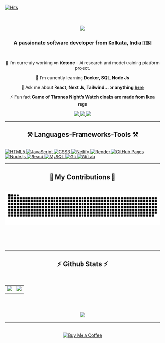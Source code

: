 [![Hits](https://hits.seeyoufarm.com/api/count/incr/badge.svg?url=https%3A%2F%2Fgithub.com%2Fcutusajda&count_bg=%23F13AE0&title_bg=%23555555&icon=protocols-dot-io.svg&icon_color=%23E7E7E7&title=Visitors&edge_flat=true)](https://hits.seeyoufarm.com)

<h1 align="center">
    <img src="https://readme-typing-svg.herokuapp.com/?font=Righteous&size=35&center=true&vCenter=true&width=500&height=70&duration=4000&lines=Hi+There!+👋;+I'm+Sajda+Parveen!;" />
</h1>

<h3 align="center">A passionate software developer from Kolkata, India 🇮🇳</h3>

<br/>

<div align="center">
 
 🔭 I’m currently working on **Ketone** - AI research and model training platform project.
 
 🌱 I’m currently learning **Docker, SQL, Node Js**

💬 Ask me about **React, Next Js, Tailwind... or anything [here](https://github.com/cutusajda/cutusajda/issues)**

⚡ Fun fact **Game of Thrones Night's Watch cloaks are made from Ikea rugs**

 </div>
 
<div align="center"> 
  <a href="mailto:sajdak486@gmail.com">
    <img src="https://img.shields.io/badge/Gmail-333333?style=for-the-badge&logo=gmail&logoColor=red" />
  </a>
  <a href="https://www.linkedin.com/in/sajdaparveen/" target="_blank">
    <img src="https://img.shields.io/badge/LinkedIn-0077B5?style=for-the-badge&logo=linkedin&logoColor=white" target="_blank" />
  </a>
  <a href="https://github.com/cutusajda" target="_blank">
     <img src="https://img.shields.io/badge/Portfolio-FF5722?style=for-the-badge&logo=todoist&logoColor=white" target="_blank" /> 
  </a>
</div>

 <hr/>
 
<h2 align="center">⚒️ Languages-Frameworks-Tools ⚒️</h2>
<br/>
<!-- HTML5 -->
<a href="https://developer.mozilla.org/en-US/docs/Web/Guide/HTML/HTML5" target="_blank">
  <img src="https://img.shields.io/badge/html5-%23E34F26.svg?style=for-the-badge&logo=html5&logoColor=white" alt="HTML5">
</a>

<!-- JavaScript -->
<a href="https://developer.mozilla.org/en-US/docs/Web/JavaScript" target="_blank">
  <img src="https://img.shields.io/badge/javascript-%23323330.svg?style=for-the-badge&logo=javascript&logoColor=%23F7DF1E" alt="JavaScript">
</a>
<!-- CSS3 -->
<a href="https://developer.mozilla.org/en-US/docs/Archive/CSS3" target="_blank">
  <img src="https://img.shields.io/badge/css3-%231572B6.svg?style=for-the-badge&logo=css3&logoColor=white" alt="CSS3">
</a>
<!-- Netlify -->
<a href="https://www.netlify.com/" target="_blank">
  <img src="https://img.shields.io/badge/netlify-%23000000.svg?style=for-the-badge&logo=netlify&logoColor=#00C7B7" alt="Netlify">
</a>
<!-- Render -->
<a href="https://render.com/" target="_blank">
  <img src="https://img.shields.io/badge/Render-%46E3B7.svg?style=for-the-badge&logo=render&logoColor=white" alt="Render">
</a>
<!-- GitHub Pages -->
<a href="https://pages.github.com/" target="_blank">
  <img src="https://img.shields.io/badge/github%20pages-121013?style=for-the-badge&logo=github&logoColor=white" alt="GitHub Pages">
</a>
<!-- Node.js -->
<a href="https://nodejs.org/" target="_blank">
  <img src="https://img.shields.io/badge/node.js-6DA55F?style=for-the-badge&logo=node.js&logoColor=white" alt="Node.js">
</a>
<!-- React -->
<a href="https://reactjs.org/" target="_blank">
  <img src="https://img.shields.io/badge/react-%2320232a.svg?style=for-the-badge&logo=react&logoColor=%2361DAFB" alt="React">
</a>
<!-- MySQL -->
<a href="https://www.mysql.com/" target="_blank">
  <img src="https://img.shields.io/badge/mysql-4479A1.svg?style=for-the-badge&logo=mysql&logoColor=white" alt="MySQL">
</a>
<!-- Git -->
<a href="https://git-scm.com/" target="_blank">
  <img src="https://img.shields.io/badge/git-%23F05033.svg?style=for-the-badge&logo=git&logoColor=white" alt="Git">
</a>
<!-- GitLab -->
<a href="https://about.gitlab.com/" target="_blank">
  <img src="https://img.shields.io/badge/gitlab-%23181717.svg?style=for-the-badge&logo=gitlab&logoColor=white" alt="GitLab">
</a>


<br/>
<hr/>

<div align="center">
  <h2>🐍 My Contributions 🐍</h2>
  <br>
  <img alt="snake eating my contributions" src="https://raw.githubusercontent.com/salesp07/salesp07/output/github-contribution-grid-snake.svg" />
  
  <br/><br/><br/>
</div>

<hr/>

<h2 align="center">⚡ Github Stats ⚡</h2>
<br>
<table>
  <tr>
    <td><img src="https://github-readme-streak-stats.herokuapp.com/?user=cutusajda&theme=dark&hide_border=false" /></td>
    <td><img src="https://github-readme-stats.vercel.app/api?username=cutusajda&theme=dark&hide_border=false&include_all_commits=true&count_private=true" /></td>
  </tr>
</table>


<br/><br/>

<div align="center">
    <img src="https://github-profile-trophy.vercel.app/?username=cutusajda&theme=radical&no-frame=true&no-bg=false&margin-w=4" />
</div>

<hr/>

<br/>

<div align="center">
<a href='' target='_blank'><img height='64' style='border:0px;height:64px;' src='https://storage.ko-fi.com/cdn/kofi1.png?v=3' border='0' alt='Buy Me a Coffee' /></a>
</div>

<br/>
